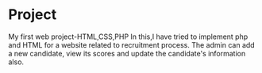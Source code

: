 # Project
My first web project-HTML,CSS,PHP
In this,I have tried to implement php and HTML for a website related to recruitment process. The admin can add a new candidate, view its scores and update the candidate's information also.
